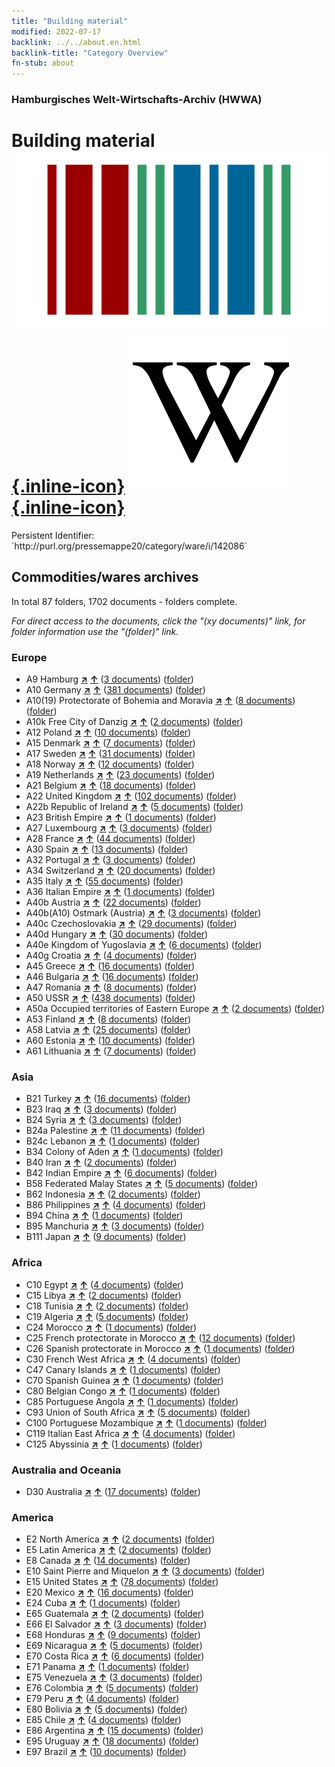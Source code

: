```yaml
---
title: "Building material"
modified: 2022-07-17
backlink: ../../about.en.html
backlink-title: "Category Overview"
fn-stub: about
---
```


### Hamburgisches Welt-Wirtschafts-Archiv (HWWA)

# Building material &#160; [![Wikidata](/images/Wikidata-logo.svg "Wikidata"){.inline-icon}](http://www.wikidata.org/entity/Q206615) [![Wikipedia](/images/Wikipedia-W.svg "Wikipedia"){.inline-icon}](https://en.wikipedia.org/wiki/Building_material)

<div class="hint">Persistent Identifier: `http://purl.org/pressemappe20/category/ware/i/142086`</div>







## Commodities/wares archives





In total 87 folders, 1702 documents - folders complete.

_For direct access to the documents, click the "(xy documents)" link, for folder information use the "(folder)" link._



### Europe

- A9 Hamburg [**&nearr;**](../../../geo/i/140905/about.en.html "Hamburg (all folders)") [**&uarr;**](../../../geo/about.en.html#A9 "Country category system") (<a href="https://pm20.zbw.eu/iiifview/folder/wa/142086,140905" title="about: Building material : Hamburg" target="_blank">3 documents</a>) ([folder](../../../../folder/wa/1420xx/142086/1409xx/140905/about.en.html))
- A10 Germany [**&nearr;**](../../../geo/i/126128/about.en.html "Germany (all folders)") [**&uarr;**](../../../geo/about.en.html#A10 "Country category system") (<a href="https://pm20.zbw.eu/iiifview/folder/wa/142086,126128" title="about: Building material : Germany" target="_blank">381 documents</a>) ([folder](../../../../folder/wa/1420xx/142086/1261xx/126128/about.en.html))
- A10(19) Protectorate of Bohemia and Moravia [**&nearr;**](../../../geo/i/140098/about.en.html "Protectorate of Bohemia and Moravia (all folders)") [**&uarr;**](../../../geo/about.en.html#A10(19) "Country category system") (<a href="https://pm20.zbw.eu/iiifview/folder/wa/142086,140098" title="about: Building material : Protectorate of Bohemia and Moravia" target="_blank">8 documents</a>) ([folder](../../../../folder/wa/1420xx/142086/1400xx/140098/about.en.html))
- A10k Free City of Danzig [**&nearr;**](../../../geo/i/140944/about.en.html "Free City of Danzig (all folders)") [**&uarr;**](../../../geo/about.en.html#A10k "Country category system") (<a href="https://pm20.zbw.eu/iiifview/folder/wa/142086,140944" title="about: Building material : Free City of Danzig" target="_blank">2 documents</a>) ([folder](../../../../folder/wa/1420xx/142086/1409xx/140944/about.en.html))
- A12 Poland [**&nearr;**](../../../geo/i/140962/about.en.html "Poland (all folders)") [**&uarr;**](../../../geo/about.en.html#A12 "Country category system") (<a href="https://pm20.zbw.eu/iiifview/folder/wa/142086,140962" title="about: Building material : Poland" target="_blank">10 documents</a>) ([folder](../../../../folder/wa/1420xx/142086/1409xx/140962/about.en.html))
- A15 Denmark [**&nearr;**](../../../geo/i/141739/about.en.html "Denmark (all folders)") [**&uarr;**](../../../geo/about.en.html#A15 "Country category system") (<a href="https://pm20.zbw.eu/iiifview/folder/wa/142086,141739" title="about: Building material : Denmark" target="_blank">7 documents</a>) ([folder](../../../../folder/wa/1420xx/142086/1417xx/141739/about.en.html))
- A17 Sweden [**&nearr;**](../../../geo/i/140968/about.en.html "Sweden (all folders)") [**&uarr;**](../../../geo/about.en.html#A17 "Country category system") (<a href="https://pm20.zbw.eu/iiifview/folder/wa/142086,140968" title="about: Building material : Sweden" target="_blank">31 documents</a>) ([folder](../../../../folder/wa/1420xx/142086/1409xx/140968/about.en.html))
- A18 Norway [**&nearr;**](../../../geo/i/140969/about.en.html "Norway (all folders)") [**&uarr;**](../../../geo/about.en.html#A18 "Country category system") (<a href="https://pm20.zbw.eu/iiifview/folder/wa/142086,140969" title="about: Building material : Norway" target="_blank">12 documents</a>) ([folder](../../../../folder/wa/1420xx/142086/1409xx/140969/about.en.html))
- A19 Netherlands [**&nearr;**](../../../geo/i/140970/about.en.html "Netherlands (all folders)") [**&uarr;**](../../../geo/about.en.html#A19 "Country category system") (<a href="https://pm20.zbw.eu/iiifview/folder/wa/142086,140970" title="about: Building material : Netherlands" target="_blank">23 documents</a>) ([folder](../../../../folder/wa/1420xx/142086/1409xx/140970/about.en.html))
- A21 Belgium [**&nearr;**](../../../geo/i/140972/about.en.html "Belgium (all folders)") [**&uarr;**](../../../geo/about.en.html#A21 "Country category system") (<a href="https://pm20.zbw.eu/iiifview/folder/wa/142086,140972" title="about: Building material : Belgium" target="_blank">18 documents</a>) ([folder](../../../../folder/wa/1420xx/142086/1409xx/140972/about.en.html))
- A22 United Kingdom [**&nearr;**](../../../geo/i/140974/about.en.html "United Kingdom (all folders)") [**&uarr;**](../../../geo/about.en.html#A22 "Country category system") (<a href="https://pm20.zbw.eu/iiifview/folder/wa/142086,140974" title="about: Building material : United Kingdom" target="_blank">102 documents</a>) ([folder](../../../../folder/wa/1420xx/142086/1409xx/140974/about.en.html))
- A22b Republic of Ireland [**&nearr;**](../../../geo/i/140976/about.en.html "Republic of Ireland (all folders)") [**&uarr;**](../../../geo/about.en.html#A22b "Country category system") (<a href="https://pm20.zbw.eu/iiifview/folder/wa/142086,140976" title="about: Building material : Republic of Ireland" target="_blank">5 documents</a>) ([folder](../../../../folder/wa/1420xx/142086/1409xx/140976/about.en.html))
- A23 British Empire [**&nearr;**](../../../geo/i/140978/about.en.html "British Empire (all folders)") [**&uarr;**](../../../geo/about.en.html#A23 "Country category system") (<a href="https://pm20.zbw.eu/iiifview/folder/wa/142086,140978" title="about: Building material : British Empire" target="_blank">1 documents</a>) ([folder](../../../../folder/wa/1420xx/142086/1409xx/140978/about.en.html))
- A27 Luxembourg [**&nearr;**](../../../geo/i/140981/about.en.html "Luxembourg (all folders)") [**&uarr;**](../../../geo/about.en.html#A27 "Country category system") (<a href="https://pm20.zbw.eu/iiifview/folder/wa/142086,140981" title="about: Building material : Luxembourg" target="_blank">3 documents</a>) ([folder](../../../../folder/wa/1420xx/142086/1409xx/140981/about.en.html))
- A28 France [**&nearr;**](../../../geo/i/140982/about.en.html "France (all folders)") [**&uarr;**](../../../geo/about.en.html#A28 "Country category system") (<a href="https://pm20.zbw.eu/iiifview/folder/wa/142086,140982" title="about: Building material : France" target="_blank">44 documents</a>) ([folder](../../../../folder/wa/1420xx/142086/1409xx/140982/about.en.html))
- A30 Spain [**&nearr;**](../../../geo/i/140984/about.en.html "Spain (all folders)") [**&uarr;**](../../../geo/about.en.html#A30 "Country category system") (<a href="https://pm20.zbw.eu/iiifview/folder/wa/142086,140984" title="about: Building material : Spain" target="_blank">13 documents</a>) ([folder](../../../../folder/wa/1420xx/142086/1409xx/140984/about.en.html))
- A32 Portugal [**&nearr;**](../../../geo/i/140987/about.en.html "Portugal (all folders)") [**&uarr;**](../../../geo/about.en.html#A32 "Country category system") (<a href="https://pm20.zbw.eu/iiifview/folder/wa/142086,140987" title="about: Building material : Portugal" target="_blank">3 documents</a>) ([folder](../../../../folder/wa/1420xx/142086/1409xx/140987/about.en.html))
- A34 Switzerland [**&nearr;**](../../../geo/i/141007/about.en.html "Switzerland (all folders)") [**&uarr;**](../../../geo/about.en.html#A34 "Country category system") (<a href="https://pm20.zbw.eu/iiifview/folder/wa/142086,141007" title="about: Building material : Switzerland" target="_blank">20 documents</a>) ([folder](../../../../folder/wa/1420xx/142086/1410xx/141007/about.en.html))
- A35 Italy [**&nearr;**](../../../geo/i/141008/about.en.html "Italy (all folders)") [**&uarr;**](../../../geo/about.en.html#A35 "Country category system") (<a href="https://pm20.zbw.eu/iiifview/folder/wa/142086,141008" title="about: Building material : Italy" target="_blank">55 documents</a>) ([folder](../../../../folder/wa/1420xx/142086/1410xx/141008/about.en.html))
- A36 Italian Empire [**&nearr;**](../../../geo/i/141012/about.en.html "Italian Empire (all folders)") [**&uarr;**](../../../geo/about.en.html#A36 "Country category system") (<a href="https://pm20.zbw.eu/iiifview/folder/wa/142086,141012" title="about: Building material : Italian Empire" target="_blank">1 documents</a>) ([folder](../../../../folder/wa/1420xx/142086/1410xx/141012/about.en.html))
- A40b Austria [**&nearr;**](../../../geo/i/141731/about.en.html "Austria (all folders)") [**&uarr;**](../../../geo/about.en.html#A40b "Country category system") (<a href="https://pm20.zbw.eu/iiifview/folder/wa/142086,141731" title="about: Building material : Austria" target="_blank">22 documents</a>) ([folder](../../../../folder/wa/1420xx/142086/1417xx/141731/about.en.html))
- A40b(A10) Ostmark (Austria) [**&nearr;**](../../../geo/i/163025/about.en.html "Ostmark (Austria) (all folders)") [**&uarr;**](../../../geo/about.en.html#A40b(A10) "Country category system") (<a href="https://pm20.zbw.eu/iiifview/folder/wa/142086,163025" title="about: Building material : Ostmark (Austria)" target="_blank">3 documents</a>) ([folder](../../../../folder/wa/1420xx/142086/1630xx/163025/about.en.html))
- A40c Czechoslovakia [**&nearr;**](../../../geo/i/141022/about.en.html "Czechoslovakia (all folders)") [**&uarr;**](../../../geo/about.en.html#A40c "Country category system") (<a href="https://pm20.zbw.eu/iiifview/folder/wa/142086,141022" title="about: Building material : Czechoslovakia" target="_blank">29 documents</a>) ([folder](../../../../folder/wa/1420xx/142086/1410xx/141022/about.en.html))
- A40d Hungary [**&nearr;**](../../../geo/i/141025/about.en.html "Hungary (all folders)") [**&uarr;**](../../../geo/about.en.html#A40d "Country category system") (<a href="https://pm20.zbw.eu/iiifview/folder/wa/142086,141025" title="about: Building material : Hungary" target="_blank">30 documents</a>) ([folder](../../../../folder/wa/1420xx/142086/1410xx/141025/about.en.html))
- A40e Kingdom of Yugoslavia [**&nearr;**](../../../geo/i/141028/about.en.html "Kingdom of Yugoslavia (all folders)") [**&uarr;**](../../../geo/about.en.html#A40e "Country category system") (<a href="https://pm20.zbw.eu/iiifview/folder/wa/142086,141028" title="about: Building material : Kingdom of Yugoslavia" target="_blank">6 documents</a>) ([folder](../../../../folder/wa/1420xx/142086/1410xx/141028/about.en.html))
- A40g Croatia [**&nearr;**](../../../geo/i/141030/about.en.html "Croatia (all folders)") [**&uarr;**](../../../geo/about.en.html#A40g "Country category system") (<a href="https://pm20.zbw.eu/iiifview/folder/wa/142086,141030" title="about: Building material : Croatia" target="_blank">4 documents</a>) ([folder](../../../../folder/wa/1420xx/142086/1410xx/141030/about.en.html))
- A45 Greece [**&nearr;**](../../../geo/i/141037/about.en.html "Greece (all folders)") [**&uarr;**](../../../geo/about.en.html#A45 "Country category system") (<a href="https://pm20.zbw.eu/iiifview/folder/wa/142086,141037" title="about: Building material : Greece" target="_blank">16 documents</a>) ([folder](../../../../folder/wa/1420xx/142086/1410xx/141037/about.en.html))
- A46 Bulgaria [**&nearr;**](../../../geo/i/141039/about.en.html "Bulgaria (all folders)") [**&uarr;**](../../../geo/about.en.html#A46 "Country category system") (<a href="https://pm20.zbw.eu/iiifview/folder/wa/142086,141039" title="about: Building material : Bulgaria" target="_blank">16 documents</a>) ([folder](../../../../folder/wa/1420xx/142086/1410xx/141039/about.en.html))
- A47 Romania [**&nearr;**](../../../geo/i/141040/about.en.html "Romania (all folders)") [**&uarr;**](../../../geo/about.en.html#A47 "Country category system") (<a href="https://pm20.zbw.eu/iiifview/folder/wa/142086,141040" title="about: Building material : Romania" target="_blank">8 documents</a>) ([folder](../../../../folder/wa/1420xx/142086/1410xx/141040/about.en.html))
- A50 USSR [**&nearr;**](../../../geo/i/141043/about.en.html "USSR (all folders)") [**&uarr;**](../../../geo/about.en.html#A50 "Country category system") (<a href="https://pm20.zbw.eu/iiifview/folder/wa/142086,141043" title="about: Building material : USSR" target="_blank">438 documents</a>) ([folder](../../../../folder/wa/1420xx/142086/1410xx/141043/about.en.html))
- A50a Occupied territories of Eastern Europe [**&nearr;**](../../../geo/i/141044/about.en.html "Occupied territories of Eastern Europe (all folders)") [**&uarr;**](../../../geo/about.en.html#A50a "Country category system") (<a href="https://pm20.zbw.eu/iiifview/folder/wa/142086,141044" title="about: Building material : Occupied territories of Eastern Europe" target="_blank">2 documents</a>) ([folder](../../../../folder/wa/1420xx/142086/1410xx/141044/about.en.html))
- A53 Finland [**&nearr;**](../../../geo/i/141046/about.en.html "Finland (all folders)") [**&uarr;**](../../../geo/about.en.html#A53 "Country category system") (<a href="https://pm20.zbw.eu/iiifview/folder/wa/142086,141046" title="about: Building material : Finland" target="_blank">8 documents</a>) ([folder](../../../../folder/wa/1420xx/142086/1410xx/141046/about.en.html))
- A58 Latvia [**&nearr;**](../../../geo/i/141050/about.en.html "Latvia (all folders)") [**&uarr;**](../../../geo/about.en.html#A58 "Country category system") (<a href="https://pm20.zbw.eu/iiifview/folder/wa/142086,141050" title="about: Building material : Latvia" target="_blank">25 documents</a>) ([folder](../../../../folder/wa/1420xx/142086/1410xx/141050/about.en.html))
- A60 Estonia [**&nearr;**](../../../geo/i/141052/about.en.html "Estonia (all folders)") [**&uarr;**](../../../geo/about.en.html#A60 "Country category system") (<a href="https://pm20.zbw.eu/iiifview/folder/wa/142086,141052" title="about: Building material : Estonia" target="_blank">10 documents</a>) ([folder](../../../../folder/wa/1420xx/142086/1410xx/141052/about.en.html))
- A61 Lithuania [**&nearr;**](../../../geo/i/141053/about.en.html "Lithuania (all folders)") [**&uarr;**](../../../geo/about.en.html#A61 "Country category system") (<a href="https://pm20.zbw.eu/iiifview/folder/wa/142086,141053" title="about: Building material : Lithuania" target="_blank">7 documents</a>) ([folder](../../../../folder/wa/1420xx/142086/1410xx/141053/about.en.html))

### Asia

- B21 Turkey [**&nearr;**](../../../geo/i/141111/about.en.html "Turkey (all folders)") [**&uarr;**](../../../geo/about.en.html#B21 "Country category system") (<a href="https://pm20.zbw.eu/iiifview/folder/wa/142086,141111" title="about: Building material : Turkey" target="_blank">16 documents</a>) ([folder](../../../../folder/wa/1420xx/142086/1411xx/141111/about.en.html))
- B23 Iraq [**&nearr;**](../../../geo/i/141113/about.en.html "Iraq (all folders)") [**&uarr;**](../../../geo/about.en.html#B23 "Country category system") (<a href="https://pm20.zbw.eu/iiifview/folder/wa/142086,141113" title="about: Building material : Iraq" target="_blank">3 documents</a>) ([folder](../../../../folder/wa/1420xx/142086/1411xx/141113/about.en.html))
- B24 Syria [**&nearr;**](../../../geo/i/141114/about.en.html "Syria (all folders)") [**&uarr;**](../../../geo/about.en.html#B24 "Country category system") (<a href="https://pm20.zbw.eu/iiifview/folder/wa/142086,141114" title="about: Building material : Syria" target="_blank">3 documents</a>) ([folder](../../../../folder/wa/1420xx/142086/1411xx/141114/about.en.html))
- B24a Palestine [**&nearr;**](../../../geo/i/141115/about.en.html "Palestine (all folders)") [**&uarr;**](../../../geo/about.en.html#B24a "Country category system") (<a href="https://pm20.zbw.eu/iiifview/folder/wa/142086,141115" title="about: Building material : Palestine" target="_blank">11 documents</a>) ([folder](../../../../folder/wa/1420xx/142086/1411xx/141115/about.en.html))
- B24c Lebanon [**&nearr;**](../../../geo/i/141117/about.en.html "Lebanon (all folders)") [**&uarr;**](../../../geo/about.en.html#B24c "Country category system") (<a href="https://pm20.zbw.eu/iiifview/folder/wa/142086,141117" title="about: Building material : Lebanon" target="_blank">1 documents</a>) ([folder](../../../../folder/wa/1420xx/142086/1411xx/141117/about.en.html))
- B34 Colony of Aden [**&nearr;**](../../../geo/i/141176/about.en.html "Colony of Aden (all folders)") [**&uarr;**](../../../geo/about.en.html#B34 "Country category system") (<a href="https://pm20.zbw.eu/iiifview/folder/wa/142086,141176" title="about: Building material : Colony of Aden" target="_blank">1 documents</a>) ([folder](../../../../folder/wa/1420xx/142086/1411xx/141176/about.en.html))
- B40 Iran [**&nearr;**](../../../geo/i/141186/about.en.html "Iran (all folders)") [**&uarr;**](../../../geo/about.en.html#B40 "Country category system") (<a href="https://pm20.zbw.eu/iiifview/folder/wa/142086,141186" title="about: Building material : Iran" target="_blank">2 documents</a>) ([folder](../../../../folder/wa/1420xx/142086/1411xx/141186/about.en.html))
- B42 Indian Empire [**&nearr;**](../../../geo/i/141189/about.en.html "Indian Empire (all folders)") [**&uarr;**](../../../geo/about.en.html#B42 "Country category system") (<a href="https://pm20.zbw.eu/iiifview/folder/wa/142086,141189" title="about: Building material : Indian Empire" target="_blank">6 documents</a>) ([folder](../../../../folder/wa/1420xx/142086/1411xx/141189/about.en.html))
- B58 Federated Malay States [**&nearr;**](../../../geo/i/141206/about.en.html "Federated Malay States (all folders)") [**&uarr;**](../../../geo/about.en.html#B58 "Country category system") (<a href="https://pm20.zbw.eu/iiifview/folder/wa/142086,141206" title="about: Building material : Federated Malay States" target="_blank">5 documents</a>) ([folder](../../../../folder/wa/1420xx/142086/1412xx/141206/about.en.html))
- B62 Indonesia [**&nearr;**](../../../geo/i/141218/about.en.html "Indonesia (all folders)") [**&uarr;**](../../../geo/about.en.html#B62 "Country category system") (<a href="https://pm20.zbw.eu/iiifview/folder/wa/142086,141218" title="about: Building material : Indonesia" target="_blank">2 documents</a>) ([folder](../../../../folder/wa/1420xx/142086/1412xx/141218/about.en.html))
- B86 Philippines [**&nearr;**](../../../geo/i/141240/about.en.html "Philippines (all folders)") [**&uarr;**](../../../geo/about.en.html#B86 "Country category system") (<a href="https://pm20.zbw.eu/iiifview/folder/wa/142086,141240" title="about: Building material : Philippines" target="_blank">4 documents</a>) ([folder](../../../../folder/wa/1420xx/142086/1412xx/141240/about.en.html))
- B94 China [**&nearr;**](../../../geo/i/141253/about.en.html "China (all folders)") [**&uarr;**](../../../geo/about.en.html#B94 "Country category system") (<a href="https://pm20.zbw.eu/iiifview/folder/wa/142086,141253" title="about: Building material : China" target="_blank">1 documents</a>) ([folder](../../../../folder/wa/1420xx/142086/1412xx/141253/about.en.html))
- B95 Manchuria [**&nearr;**](../../../geo/i/141258/about.en.html "Manchuria (all folders)") [**&uarr;**](../../../geo/about.en.html#B95 "Country category system") (<a href="https://pm20.zbw.eu/iiifview/folder/wa/142086,141258" title="about: Building material : Manchuria" target="_blank">3 documents</a>) ([folder](../../../../folder/wa/1420xx/142086/1412xx/141258/about.en.html))
- B111 Japan [**&nearr;**](../../../geo/i/141272/about.en.html "Japan (all folders)") [**&uarr;**](../../../geo/about.en.html#B111 "Country category system") (<a href="https://pm20.zbw.eu/iiifview/folder/wa/142086,141272" title="about: Building material : Japan" target="_blank">9 documents</a>) ([folder](../../../../folder/wa/1420xx/142086/1412xx/141272/about.en.html))

### Africa

- C10 Egypt [**&nearr;**](../../../geo/i/141336/about.en.html "Egypt (all folders)") [**&uarr;**](../../../geo/about.en.html#C10 "Country category system") (<a href="https://pm20.zbw.eu/iiifview/folder/wa/142086,141336" title="about: Building material : Egypt" target="_blank">4 documents</a>) ([folder](../../../../folder/wa/1420xx/142086/1413xx/141336/about.en.html))
- C15 Libya [**&nearr;**](../../../geo/i/141339/about.en.html "Libya (all folders)") [**&uarr;**](../../../geo/about.en.html#C15 "Country category system") (<a href="https://pm20.zbw.eu/iiifview/folder/wa/142086,141339" title="about: Building material : Libya" target="_blank">2 documents</a>) ([folder](../../../../folder/wa/1420xx/142086/1413xx/141339/about.en.html))
- C18 Tunisia [**&nearr;**](../../../geo/i/141353/about.en.html "Tunisia (all folders)") [**&uarr;**](../../../geo/about.en.html#C18 "Country category system") (<a href="https://pm20.zbw.eu/iiifview/folder/wa/142086,141353" title="about: Building material : Tunisia" target="_blank">2 documents</a>) ([folder](../../../../folder/wa/1420xx/142086/1413xx/141353/about.en.html))
- C19 Algeria [**&nearr;**](../../../geo/i/141354/about.en.html "Algeria (all folders)") [**&uarr;**](../../../geo/about.en.html#C19 "Country category system") (<a href="https://pm20.zbw.eu/iiifview/folder/wa/142086,141354" title="about: Building material : Algeria" target="_blank">5 documents</a>) ([folder](../../../../folder/wa/1420xx/142086/1413xx/141354/about.en.html))
- C24 Morocco [**&nearr;**](../../../geo/i/141356/about.en.html "Morocco (all folders)") [**&uarr;**](../../../geo/about.en.html#C24 "Country category system") (<a href="https://pm20.zbw.eu/iiifview/folder/wa/142086,141356" title="about: Building material : Morocco" target="_blank">1 documents</a>) ([folder](../../../../folder/wa/1420xx/142086/1413xx/141356/about.en.html))
- C25 French protectorate in Morocco [**&nearr;**](../../../geo/i/141358/about.en.html "French protectorate in Morocco (all folders)") [**&uarr;**](../../../geo/about.en.html#C25 "Country category system") (<a href="https://pm20.zbw.eu/iiifview/folder/wa/142086,141358" title="about: Building material : French protectorate in Morocco" target="_blank">12 documents</a>) ([folder](../../../../folder/wa/1420xx/142086/1413xx/141358/about.en.html))
- C26 Spanish protectorate in Morocco [**&nearr;**](../../../geo/i/141359/about.en.html "Spanish protectorate in Morocco (all folders)") [**&uarr;**](../../../geo/about.en.html#C26 "Country category system") (<a href="https://pm20.zbw.eu/iiifview/folder/wa/142086,141359" title="about: Building material : Spanish protectorate in Morocco" target="_blank">1 documents</a>) ([folder](../../../../folder/wa/1420xx/142086/1413xx/141359/about.en.html))
- C30 French West Africa [**&nearr;**](../../../geo/i/141361/about.en.html "French West Africa (all folders)") [**&uarr;**](../../../geo/about.en.html#C30 "Country category system") (<a href="https://pm20.zbw.eu/iiifview/folder/wa/142086,141361" title="about: Building material : French West Africa" target="_blank">4 documents</a>) ([folder](../../../../folder/wa/1420xx/142086/1413xx/141361/about.en.html))
- C47 Canary Islands [**&nearr;**](../../../geo/i/141395/about.en.html "Canary Islands (all folders)") [**&uarr;**](../../../geo/about.en.html#C47 "Country category system") (<a href="https://pm20.zbw.eu/iiifview/folder/wa/142086,141395" title="about: Building material : Canary Islands" target="_blank">1 documents</a>) ([folder](../../../../folder/wa/1420xx/142086/1413xx/141395/about.en.html))
- C70 Spanish Guinea [**&nearr;**](../../../geo/i/141412/about.en.html "Spanish Guinea (all folders)") [**&uarr;**](../../../geo/about.en.html#C70 "Country category system") (<a href="https://pm20.zbw.eu/iiifview/folder/wa/142086,141412" title="about: Building material : Spanish Guinea" target="_blank">1 documents</a>) ([folder](../../../../folder/wa/1420xx/142086/1414xx/141412/about.en.html))
- C80 Belgian Congo [**&nearr;**](../../../geo/i/141444/about.en.html "Belgian Congo (all folders)") [**&uarr;**](../../../geo/about.en.html#C80 "Country category system") (<a href="https://pm20.zbw.eu/iiifview/folder/wa/142086,141444" title="about: Building material : Belgian Congo" target="_blank">1 documents</a>) ([folder](../../../../folder/wa/1420xx/142086/1414xx/141444/about.en.html))
- C85 Portuguese Angola [**&nearr;**](../../../geo/i/141449/about.en.html "Portuguese Angola (all folders)") [**&uarr;**](../../../geo/about.en.html#C85 "Country category system") (<a href="https://pm20.zbw.eu/iiifview/folder/wa/142086,141449" title="about: Building material : Portuguese Angola" target="_blank">1 documents</a>) ([folder](../../../../folder/wa/1420xx/142086/1414xx/141449/about.en.html))
- C93 Union of South Africa [**&nearr;**](../../../geo/i/141454/about.en.html "Union of South Africa (all folders)") [**&uarr;**](../../../geo/about.en.html#C93 "Country category system") (<a href="https://pm20.zbw.eu/iiifview/folder/wa/142086,141454" title="about: Building material : Union of South Africa" target="_blank">5 documents</a>) ([folder](../../../../folder/wa/1420xx/142086/1414xx/141454/about.en.html))
- C100 Portuguese Mozambique [**&nearr;**](../../../geo/i/141463/about.en.html "Portuguese Mozambique (all folders)") [**&uarr;**](../../../geo/about.en.html#C100 "Country category system") (<a href="https://pm20.zbw.eu/iiifview/folder/wa/142086,141463" title="about: Building material : Portuguese Mozambique" target="_blank">1 documents</a>) ([folder](../../../../folder/wa/1420xx/142086/1414xx/141463/about.en.html))
- C119 Italian East Africa [**&nearr;**](../../../geo/i/141477/about.en.html "Italian East Africa (all folders)") [**&uarr;**](../../../geo/about.en.html#C119 "Country category system") (<a href="https://pm20.zbw.eu/iiifview/folder/wa/142086,141477" title="about: Building material : Italian East Africa" target="_blank">4 documents</a>) ([folder](../../../../folder/wa/1420xx/142086/1414xx/141477/about.en.html))
- C125 Abyssinia [**&nearr;**](../../../geo/i/141482/about.en.html "Abyssinia (all folders)") [**&uarr;**](../../../geo/about.en.html#C125 "Country category system") (<a href="https://pm20.zbw.eu/iiifview/folder/wa/142086,141482" title="about: Building material : Abyssinia" target="_blank">1 documents</a>) ([folder](../../../../folder/wa/1420xx/142086/1414xx/141482/about.en.html))

### Australia and Oceania

- D30 Australia [**&nearr;**](../../../geo/i/141621/about.en.html "Australia (all folders)") [**&uarr;**](../../../geo/about.en.html#D30 "Country category system") (<a href="https://pm20.zbw.eu/iiifview/folder/wa/142086,141621" title="about: Building material : Australia" target="_blank">17 documents</a>) ([folder](../../../../folder/wa/1420xx/142086/1416xx/141621/about.en.html))

### America

- E2 North America [**&nearr;**](../../../geo/i/141637/about.en.html "North America (all folders)") [**&uarr;**](../../../geo/about.en.html#E2 "Country category system") (<a href="https://pm20.zbw.eu/iiifview/folder/wa/142086,141637" title="about: Building material : North America" target="_blank">2 documents</a>) ([folder](../../../../folder/wa/1420xx/142086/1416xx/141637/about.en.html))
- E5 Latin America [**&nearr;**](../../../geo/i/141641/about.en.html "Latin America (all folders)") [**&uarr;**](../../../geo/about.en.html#E5 "Country category system") (<a href="https://pm20.zbw.eu/iiifview/folder/wa/142086,141641" title="about: Building material : Latin America" target="_blank">2 documents</a>) ([folder](../../../../folder/wa/1420xx/142086/1416xx/141641/about.en.html))
- E8 Canada [**&nearr;**](../../../geo/i/141644/about.en.html "Canada (all folders)") [**&uarr;**](../../../geo/about.en.html#E8 "Country category system") (<a href="https://pm20.zbw.eu/iiifview/folder/wa/142086,141644" title="about: Building material : Canada" target="_blank">14 documents</a>) ([folder](../../../../folder/wa/1420xx/142086/1416xx/141644/about.en.html))
- E10 Saint Pierre and Miquelon [**&nearr;**](../../../geo/i/141650/about.en.html "Saint Pierre and Miquelon (all folders)") [**&uarr;**](../../../geo/about.en.html#E10 "Country category system") (<a href="https://pm20.zbw.eu/iiifview/folder/wa/142086,141650" title="about: Building material : Saint Pierre and Miquelon" target="_blank">3 documents</a>) ([folder](../../../../folder/wa/1420xx/142086/1416xx/141650/about.en.html))
- E15 United States [**&nearr;**](../../../geo/i/141653/about.en.html "United States (all folders)") [**&uarr;**](../../../geo/about.en.html#E15 "Country category system") (<a href="https://pm20.zbw.eu/iiifview/folder/wa/142086,141653" title="about: Building material : United States" target="_blank">78 documents</a>) ([folder](../../../../folder/wa/1420xx/142086/1416xx/141653/about.en.html))
- E20 Mexico [**&nearr;**](../../../geo/i/141657/about.en.html "Mexico (all folders)") [**&uarr;**](../../../geo/about.en.html#E20 "Country category system") (<a href="https://pm20.zbw.eu/iiifview/folder/wa/142086,141657" title="about: Building material : Mexico" target="_blank">16 documents</a>) ([folder](../../../../folder/wa/1420xx/142086/1416xx/141657/about.en.html))
- E24 Cuba [**&nearr;**](../../../geo/i/141659/about.en.html "Cuba (all folders)") [**&uarr;**](../../../geo/about.en.html#E24 "Country category system") (<a href="https://pm20.zbw.eu/iiifview/folder/wa/142086,141659" title="about: Building material : Cuba" target="_blank">1 documents</a>) ([folder](../../../../folder/wa/1420xx/142086/1416xx/141659/about.en.html))
- E65 Guatemala [**&nearr;**](../../../geo/i/141678/about.en.html "Guatemala (all folders)") [**&uarr;**](../../../geo/about.en.html#E65 "Country category system") (<a href="https://pm20.zbw.eu/iiifview/folder/wa/142086,141678" title="about: Building material : Guatemala" target="_blank">2 documents</a>) ([folder](../../../../folder/wa/1420xx/142086/1416xx/141678/about.en.html))
- E66 El Salvador [**&nearr;**](../../../geo/i/141679/about.en.html "El Salvador (all folders)") [**&uarr;**](../../../geo/about.en.html#E66 "Country category system") (<a href="https://pm20.zbw.eu/iiifview/folder/wa/142086,141679" title="about: Building material : El Salvador" target="_blank">3 documents</a>) ([folder](../../../../folder/wa/1420xx/142086/1416xx/141679/about.en.html))
- E68 Honduras [**&nearr;**](../../../geo/i/141681/about.en.html "Honduras (all folders)") [**&uarr;**](../../../geo/about.en.html#E68 "Country category system") (<a href="https://pm20.zbw.eu/iiifview/folder/wa/142086,141681" title="about: Building material : Honduras" target="_blank">9 documents</a>) ([folder](../../../../folder/wa/1420xx/142086/1416xx/141681/about.en.html))
- E69 Nicaragua [**&nearr;**](../../../geo/i/141682/about.en.html "Nicaragua (all folders)") [**&uarr;**](../../../geo/about.en.html#E69 "Country category system") (<a href="https://pm20.zbw.eu/iiifview/folder/wa/142086,141682" title="about: Building material : Nicaragua" target="_blank">5 documents</a>) ([folder](../../../../folder/wa/1420xx/142086/1416xx/141682/about.en.html))
- E70 Costa Rica [**&nearr;**](../../../geo/i/141683/about.en.html "Costa Rica (all folders)") [**&uarr;**](../../../geo/about.en.html#E70 "Country category system") (<a href="https://pm20.zbw.eu/iiifview/folder/wa/142086,141683" title="about: Building material : Costa Rica" target="_blank">6 documents</a>) ([folder](../../../../folder/wa/1420xx/142086/1416xx/141683/about.en.html))
- E71 Panama [**&nearr;**](../../../geo/i/141684/about.en.html "Panama (all folders)") [**&uarr;**](../../../geo/about.en.html#E71 "Country category system") (<a href="https://pm20.zbw.eu/iiifview/folder/wa/142086,141684" title="about: Building material : Panama" target="_blank">1 documents</a>) ([folder](../../../../folder/wa/1420xx/142086/1416xx/141684/about.en.html))
- E75 Venezuela [**&nearr;**](../../../geo/i/141686/about.en.html "Venezuela (all folders)") [**&uarr;**](../../../geo/about.en.html#E75 "Country category system") (<a href="https://pm20.zbw.eu/iiifview/folder/wa/142086,141686" title="about: Building material : Venezuela" target="_blank">3 documents</a>) ([folder](../../../../folder/wa/1420xx/142086/1416xx/141686/about.en.html))
- E76 Colombia [**&nearr;**](../../../geo/i/141687/about.en.html "Colombia (all folders)") [**&uarr;**](../../../geo/about.en.html#E76 "Country category system") (<a href="https://pm20.zbw.eu/iiifview/folder/wa/142086,141687" title="about: Building material : Colombia" target="_blank">5 documents</a>) ([folder](../../../../folder/wa/1420xx/142086/1416xx/141687/about.en.html))
- E79 Peru [**&nearr;**](../../../geo/i/141689/about.en.html "Peru (all folders)") [**&uarr;**](../../../geo/about.en.html#E79 "Country category system") (<a href="https://pm20.zbw.eu/iiifview/folder/wa/142086,141689" title="about: Building material : Peru" target="_blank">4 documents</a>) ([folder](../../../../folder/wa/1420xx/142086/1416xx/141689/about.en.html))
- E80 Bolivia [**&nearr;**](../../../geo/i/141690/about.en.html "Bolivia (all folders)") [**&uarr;**](../../../geo/about.en.html#E80 "Country category system") (<a href="https://pm20.zbw.eu/iiifview/folder/wa/142086,141690" title="about: Building material : Bolivia" target="_blank">5 documents</a>) ([folder](../../../../folder/wa/1420xx/142086/1416xx/141690/about.en.html))
- E85 Chile [**&nearr;**](../../../geo/i/141691/about.en.html "Chile (all folders)") [**&uarr;**](../../../geo/about.en.html#E85 "Country category system") (<a href="https://pm20.zbw.eu/iiifview/folder/wa/142086,141691" title="about: Building material : Chile" target="_blank">4 documents</a>) ([folder](../../../../folder/wa/1420xx/142086/1416xx/141691/about.en.html))
- E86 Argentina [**&nearr;**](../../../geo/i/141692/about.en.html "Argentina (all folders)") [**&uarr;**](../../../geo/about.en.html#E86 "Country category system") (<a href="https://pm20.zbw.eu/iiifview/folder/wa/142086,141692" title="about: Building material : Argentina" target="_blank">15 documents</a>) ([folder](../../../../folder/wa/1420xx/142086/1416xx/141692/about.en.html))
- E95 Uruguay [**&nearr;**](../../../geo/i/141695/about.en.html "Uruguay (all folders)") [**&uarr;**](../../../geo/about.en.html#E95 "Country category system") (<a href="https://pm20.zbw.eu/iiifview/folder/wa/142086,141695" title="about: Building material : Uruguay" target="_blank">18 documents</a>) ([folder](../../../../folder/wa/1420xx/142086/1416xx/141695/about.en.html))
- E97 Brazil [**&nearr;**](../../../geo/i/141697/about.en.html "Brazil (all folders)") [**&uarr;**](../../../geo/about.en.html#E97 "Country category system") (<a href="https://pm20.zbw.eu/iiifview/folder/wa/142086,141697" title="about: Building material : Brazil" target="_blank">10 documents</a>) ([folder](../../../../folder/wa/1420xx/142086/1416xx/141697/about.en.html))








